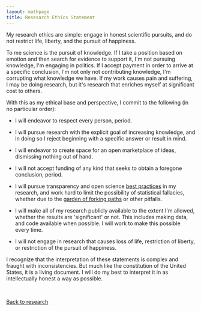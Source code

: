 ```yaml
---
layout: mathpage
title: Resesarch Ethics Statement
---
```


My research ethics are simple: engage in honest scientific pursuits, and do not restrict life, liberty, and the pursuit of happiness.

To me science is the pursuit of knowledge. If I take a position based on emotion and then search for evidence to support it, I'm not pursuing knowledge, I'm engaging in politics. If I accept payment in order to arrive at a specific conclusion, I'm not only not contributing knowledge, I'm corrupting what knowledge we have. If my work causes pain and suffering, I may be doing research, but it's research that enriches myself at significant cost to others.

With this as my ethical base and perspective, I commit to the following (in no particular order):

* I will endeavor to respect every person, period.

* I will pursue research with the explicit goal of increasing knowledge, and in doing so I reject beginning with a specific answer or result in mind.

* I will endeavor to create space for an open marketplace of ideas, dismissing nothing out of hand.

* I will not accept funding of any kind that seeks to obtain a foregone conclusion, period.

* I will pursue transparency and open science [best practices](https://cos.io/our-communities/scientists-and-researchers/) in my research, and work hard to limit the possibility of statistical fallacies, whether due to the [garden of forking paths](https://www.stat.columbia.edu/~gelman/research/unpublished/p_hacking.pdf) or other pitfalls.

* I will make all of my research publicly available to the extent I'm allowed, whether the results are 'significant' or not. This includes making data, and code available when possible. I will work to make this possible every time.

* I will not engage in research that causes loss of life, restriction of liberty, or restriction of the pursuit of happiness.

I recognize that the interpretation of these statements is complex and fraught with inconsistencies. But much like the constitution of the United States, it is a living document. I will do my best to interpret it in as intellectually honest a way as possible.


$$~$$

[Back to research](../)
